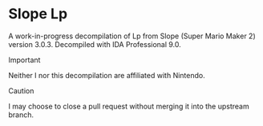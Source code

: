 # Slope Lp

A work-in-progress decompilation of Lp from Slope (Super Mario Maker 2) version 3.0.3.  Decompiled with IDA Professional 9.0.

> [!IMPORTANT]
> Neither I nor this decompilation are affiliated with Nintendo.

> [!CAUTION]
> I may choose to close a pull request without merging it into the upstream branch.
